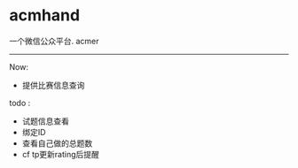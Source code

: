 acmhand
=======

一个微信公众平台. acmer

--------

Now:

* 提供比赛信息查询  

todo :

* 试题信息查看
* 绑定ID
* 查看自己做的总题数
* cf tp更新rating后提醒 


